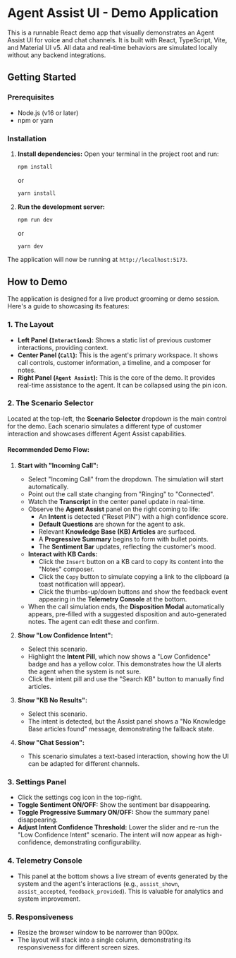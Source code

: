 # Agent Assist UI - Demo Application

This is a runnable React demo app that visually demonstrates an Agent Assist UI for voice and chat channels. It is built with React, TypeScript, Vite, and Material UI v5. All data and real-time behaviors are simulated locally without any backend integrations.

## Getting Started

### Prerequisites

- Node.js (v16 or later)
- npm or yarn

### Installation

1.  **Install dependencies:**
    Open your terminal in the project root and run:
    ```bash
    npm install
    ```
    or
    ```bash
    yarn install
    ```

2.  **Run the development server:**
    ```bash
    npm run dev
    ```
    or
    ```bash
    yarn dev
    ```

The application will now be running at `http://localhost:5173`.

## How to Demo

The application is designed for a live product grooming or demo session. Here's a guide to showcasing its features:

### 1. The Layout

-   **Left Panel (`Interactions`):** Shows a static list of previous customer interactions, providing context.
-   **Center Panel (`Call`):** This is the agent's primary workspace. It shows call controls, customer information, a timeline, and a composer for notes.
-   **Right Panel (`Agent Assist`):** This is the core of the demo. It provides real-time assistance to the agent. It can be collapsed using the pin icon.

### 2. The Scenario Selector

Located at the top-left, the **Scenario Selector** dropdown is the main control for the demo. Each scenario simulates a different type of customer interaction and showcases different Agent Assist capabilities.

#### Recommended Demo Flow:

1.  **Start with "Incoming Call":**
    -   Select "Incoming Call" from the dropdown. The simulation will start automatically.
    -   Point out the call state changing from "Ringing" to "Connected".
    -   Watch the **Transcript** in the center panel update in real-time.
    -   Observe the **Agent Assist** panel on the right coming to life:
        -   An **Intent** is detected ("Reset PIN") with a high confidence score.
        -   **Default Questions** are shown for the agent to ask.
        -   Relevant **Knowledge Base (KB) Articles** are surfaced.
        -   A **Progressive Summary** begins to form with bullet points.
        -   The **Sentiment Bar** updates, reflecting the customer's mood.
    -   **Interact with KB Cards:**
        -   Click the `Insert` button on a KB card to copy its content into the "Notes" composer.
        -   Click the `Copy` button to simulate copying a link to the clipboard (a toast notification will appear).
        -   Click the thumbs-up/down buttons and show the feedback event appearing in the **Telemetry Console** at the bottom.
    -   When the call simulation ends, the **Disposition Modal** automatically appears, pre-filled with a suggested disposition and auto-generated notes. The agent can edit these and confirm.

2.  **Show "Low Confidence Intent":**
    -   Select this scenario.
    -   Highlight the **Intent Pill**, which now shows a "Low Confidence" badge and has a yellow color. This demonstrates how the UI alerts the agent when the system is not sure.
    -   Click the intent pill and use the "Search KB" button to manually find articles.

3.  **Show "KB No Results":**
    -   Select this scenario.
    -   The intent is detected, but the Assist panel shows a "No Knowledge Base articles found" message, demonstrating the fallback state.

4.  **Show "Chat Session":**
    -   This scenario simulates a text-based interaction, showing how the UI can be adapted for different channels.

### 3. Settings Panel

-   Click the settings cog icon in the top-right.
-   **Toggle Sentiment ON/OFF:** Show the sentiment bar disappearing.
-   **Toggle Progressive Summary ON/OFF:** Show the summary panel disappearing.
-   **Adjust Intent Confidence Threshold:** Lower the slider and re-run the "Low Confidence Intent" scenario. The intent will now appear as high-confidence, demonstrating configurability.

### 4. Telemetry Console

-   This panel at the bottom shows a live stream of events generated by the system and the agent's interactions (e.g., `assist_shown`, `assist_accepted`, `feedback_provided`). This is valuable for analytics and system improvement.

### 5. Responsiveness

-   Resize the browser window to be narrower than 900px.
-   The layout will stack into a single column, demonstrating its responsiveness for different screen sizes.